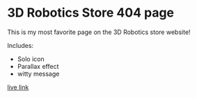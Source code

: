 # 3D Robotics Store 404 page
This is my most favorite page on the 3D Robotics store website!

Includes:
- Solo icon
- Parallax effect
- witty message

[live link](https://store.3drobotics.com/404)
